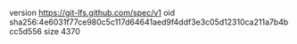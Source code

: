 version https://git-lfs.github.com/spec/v1
oid sha256:4e6031f77ce980c5c117d64641aed9f4ddf3e3c05d12310ca211a7b4bcc5d556
size 4370
